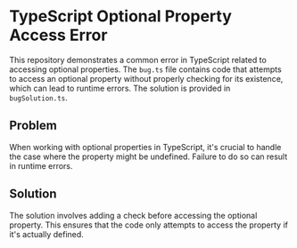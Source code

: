 # TypeScript Optional Property Access Error

This repository demonstrates a common error in TypeScript related to accessing optional properties.  The `bug.ts` file contains code that attempts to access an optional property without properly checking for its existence, which can lead to runtime errors. The solution is provided in `bugSolution.ts`.

## Problem

When working with optional properties in TypeScript, it's crucial to handle the case where the property might be undefined.  Failure to do so can result in runtime errors.

## Solution

The solution involves adding a check before accessing the optional property.  This ensures that the code only attempts to access the property if it's actually defined.